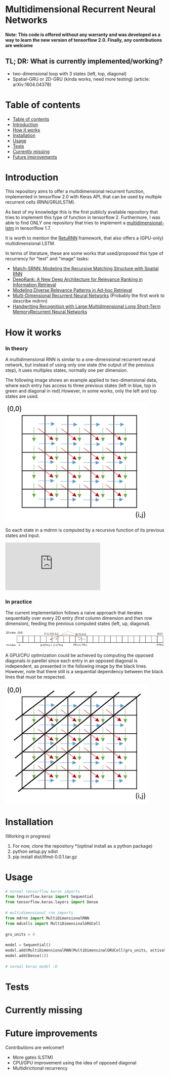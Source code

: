 # Multidimensional Recurrent Neural Networks

#### Note: This code is offered without any warranty and was developed as a way to learn the new version of tensorflow 2.0. Finally, any contributions are welcome

## TL; DR: What is currently implemented/working?
  * two-dimensional loop with 3 states (left, top, diagonal)
  * Spatial-GRU or 2D-GRU (kinda works, need more testing) (article: arXiv:1604.04378)


# Table of contents

<!--ts-->
   * [Table of contents](#table-of-contents)
   * [Introduction](#installation)
   * [How it works](#installation)
   * [Installation](#installation)
   * [Usage](#usage)
   * [Tests](#tests)
   * [Currently missing](#missing)
   * [Future improvements](#improvements)
<!--te-->


# Introduction

This repository aims to offer a multidimensional recurrent function, implemented in tensorflow 2.0 with Keras API, that can be used by multiple recurrent cells (RNN/GRU/LSTM).

As best of my knowledge this is the first publicly available repository that tries to implement this type of function in tensorflow 2. Furthermore, I was able to find ONLY one repository that tries to implement a [multidimensional-lstm](https://github.com/philipperemy/tensorflow-multi-dimensional-lstm) in tensorlflow 1.7.

It is worth to mention the [RetuRNN](https://github.com/rwth-i6/returnn) framework, that also offers a (GPU-only) multidimensional LSTM.

In terms of literature, these are some works that used/proposed this type of recurrency for "text" and "image" tasks:

  * [Match-SRNN: Modeling the Recursive Matching Structure with Spatial RNN](https://arxiv.org/pdf/1604.04378.pdf)
  * [DeepRank: A New Deep Architecture for Relevance Ranking in Information Retrieval](https://arxiv.org/abs/1710.05649)
  * [Modeling Diverse Relevance Patterns in Ad-hoc Retrieval](https://arxiv.org/pdf/1805.05737.pdf)
  * [Multi-Dimensional Recurrent Neural Networks](https://arxiv.org/pdf/0705.2011.pdf) (Probably  the first work to describe mdrnn)
  * [Handwriting Recognition with Large Multidimensional Long Short-Term MemoryRecurrent Neural Networks](https://www.vision.rwth-aachen.de/media/papers/MDLSTM_final.pdf)

# How it works

### In theory

A multidimensional RNN is similar to a one-dimensional recurrent neural network, but instead of using only one state (the output of the previous step), it uses multiples states, normally one per dimension.

The following image shows an example applied to two-dimensional data, where each entry has access to three previous states (left in blue, top in green and diagonal in red).However, in some works, only the left and top states are used.

![Basic MDRNN IMAGE](images/mdrnn.PNG)

So each state in a mdrnn is computed by a recursive function of its previous states and input.

![equation](https://latex.codecogs.com/gif.latex?%5Cvec%7Bh%7D_%7Bij%7D%3Df%28%5Cvec%7Bh%7D_%7Bi-1%2Cj%7D%2C%5Cvec%7Bh%7D_%7Bi%2Cj-1%7D%2C%20%5Cvec%7Bh%7D_%7Bi-1%2Cj-1%7D%2C%20%5Cvec%7Bs%7D_%7Bij%7D%29)

### In practice

The current implementation follows a naive approach that iterates sequentially over every 2D entry (first column dimension and then row dimension), feeding the previous computed states (left, up, diagonal).

![Basic MDRNN 2Dto1D](images/mdrnn_to_1d.PNG)


A GPU/CPU optimization could be achieved by computing the opposed diagonals in parellel since each entry in an opposed diagonal is independent, as presented in the following image by the black lines. However, note that there still is a sequential dependency between the black lines that must be respected.

![GPU MDRNN IMAGE](images/mdrnn_independent.PNG)

# Installation
(Working in progress)

1. For now, clone the repository
*(optinal install as a python package)
2. python setup.py sdist
3. pip install dist/tfmd-0.0.1.tar.gz

# Usage

```python
# normal tensorflow keras imports
from tensorflow.keras import Sequential
from tensorflow.keras.layers import Dense

# multidimensional rnn imports
from mdrnn import MultiDimensionalRNN
from mdcells import MultiDimensinalGRUCell

gru_units = 4

model = Sequential()
model.add(MultiDimensionalRNN(MultiDimensinalGRUCell(gru_units, activation='tanh'), input_shape=(5,5,1)))
model.add(Dense(1))

# normal keras model :D
```

# Tests

# Currently missing

# Future improvements

Contributions are welcome!!

* More gates (LSTM)
* CPU/GPU improvement using the idea of opposed diagonal
* Multidirictional recurrency
